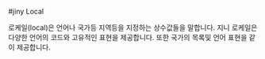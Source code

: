 #jiny Local

로케일(local)은 언어나 국가등 지역등을 지정하는 상수값들을 말합니다.
지니 로케일은 다양한 언어의 코드와 고유적인 표현을 제공합니다.
또한 국가의 목록및 언어 표현을 같이 제공합니다.
